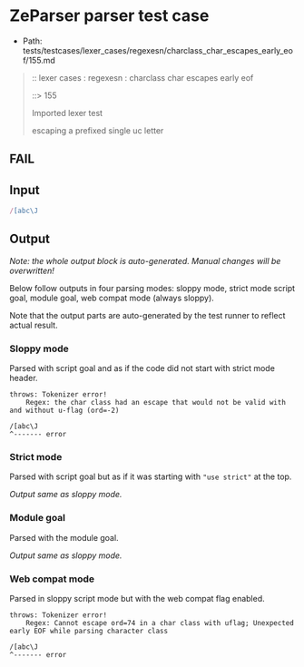 # ZeParser parser test case

- Path: tests/testcases/lexer_cases/regexesn/charclass_char_escapes_early_eof/155.md

> :: lexer cases : regexesn : charclass char escapes early eof
>
> ::> 155
>
> Imported lexer test
>
> escaping a prefixed single uc letter

## FAIL

## Input

`````js
/[abc\J
`````

## Output

_Note: the whole output block is auto-generated. Manual changes will be overwritten!_

Below follow outputs in four parsing modes: sloppy mode, strict mode script goal, module goal, web compat mode (always sloppy).

Note that the output parts are auto-generated by the test runner to reflect actual result.

### Sloppy mode

Parsed with script goal and as if the code did not start with strict mode header.

`````
throws: Tokenizer error!
    Regex: the char class had an escape that would not be valid with and without u-flag (ord=-2)

/[abc\J
^------- error
`````

### Strict mode

Parsed with script goal but as if it was starting with `"use strict"` at the top.

_Output same as sloppy mode._

### Module goal

Parsed with the module goal.

_Output same as sloppy mode._

### Web compat mode

Parsed in sloppy script mode but with the web compat flag enabled.

`````
throws: Tokenizer error!
    Regex: Cannot escape ord=74 in a char class with uflag; Unexpected early EOF while parsing character class

/[abc\J
^------- error
`````

